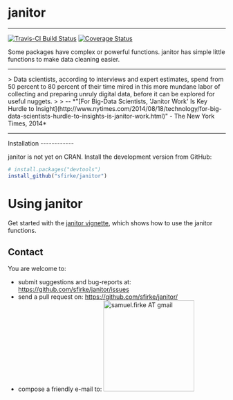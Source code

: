 <!-- README.md is generated from README.Rmd. Please edit that file -->
janitor
=======

------------------------------------------------------------------------

[![Travis-CI Build Status](https://travis-ci.org/sfirke/janitor.svg?branch=master)](https://travis-ci.org/sfirke/janitor) [![Coverage Status](https://img.shields.io/codecov/c/github/sfirke/janitor/master.svg)](https://codecov.io/github/sfirke/janitor?branch=master)

Some packages have complex or powerful functions. janitor has simple little functions to make data cleaning easier.

<hr/>
> Data scientists, according to interviews and expert estimates, spend from 50 percent to 80 percent of their time mired in this more mundane labor of collecting and preparing unruly digital data, before it can be explored for useful nuggets.
>
> -- *"[For Big-Data Scientists, 'Janitor Work' Is Key Hurdle to Insight](http://www.nytimes.com/2014/08/18/technology/for-big-data-scientists-hurdle-to-insights-is-janitor-work.html)" - The New York Times, 2014*

<hr/>
Installation
------------

janitor is not yet on CRAN. Install the development version from GitHub:

``` r
# install.packages("devtools")
install_github("sfirke/janitor")
```

Using janitor
=============

Get started with the [janitor vignette](https://github.com/sfirke/janitor/blob/master/vignettes/introduction.md), which shows how to use the janitor functions.

Contact
-------

You are welcome to:

-   submit suggestions and bug-reports at: <https://github.com/sfirke/janitor/issues>
-   send a pull request on: <https://github.com/sfirke/janitor/>
-   compose a friendly e-mail to: <img src = "http://samfirke.com/wp-content/uploads/2016/07/email_address_as_png.png" alt = "samuel.firke AT gmail" width = "210"/>
